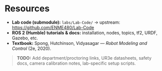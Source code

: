 # Resources

- **Lab code (submodule):** `labs/Lab-Code/` → upstream: https://github.com/ENME480/Lab-Code
- **ROS 2 (Humble) tutorials & docs:** installation, nodes, topics, tf2, URDF, Gazebo, etc.
- **Textbook:** Spong, Hutchinson, Vidyasagar — *Robot Modeling and Control* (2e, 2020).

> **TODO:** Add department/proctoring links, UR3e datasheets, safety docs, camera calibration notes, lab-specific setup scripts.
